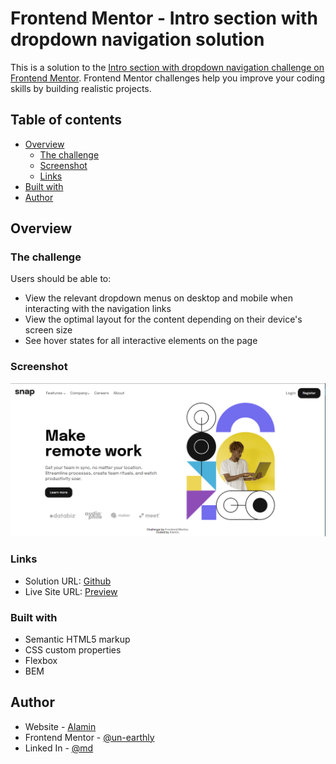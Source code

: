 # Frontend Mentor - Intro section with dropdown navigation solution

This is a solution to the [Intro section with dropdown navigation challenge on Frontend Mentor](https://www.frontendmentor.io/challenges/intro-section-with-dropdown-navigation-ryaPetHE5). Frontend Mentor challenges help you improve your coding skills by building realistic projects. 

## Table of contents

- [Overview](#overview)
  - [The challenge](#the-challenge)
  - [Screenshot](#screenshot)
  - [Links](#links)
- [Built with](#built-with)
- [Author](#author)


## Overview

### The challenge

Users should be able to:

- View the relevant dropdown menus on desktop and mobile when interacting with the navigation links
- View the optimal layout for the content depending on their device's screen size
- See hover states for all interactive elements on the page

### Screenshot

![](./images/solution.PNG)


### Links

- Solution URL: [Github](https://github.com/un-earthly/frontend-mentor-challenge-Intro-section-with-dropdown-navigation)
- Live Site URL: [Preview](https://frontend-mentor-challenge-intro-section-with-dropdow-un-earthly.vercel.app/)


### Built with

- Semantic HTML5 markup
- CSS custom properties
- Flexbox
- BEM
## Author

- Website - [Alamin](https://alaminmd.web.app/)
- Frontend Mentor - [@un-earthly](https://www.frontendmentor.io/profile/un-earthly)
- Linked In - [@md](https://www.linkedin.com/in/alamin-md)

